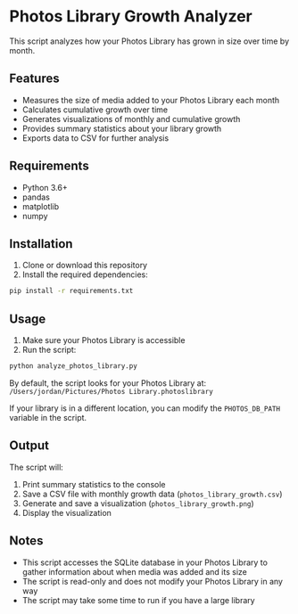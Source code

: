 # Photos Library Growth Analyzer

This script analyzes how your Photos Library has grown in size over time by month.

## Features

- Measures the size of media added to your Photos Library each month
- Calculates cumulative growth over time
- Generates visualizations of monthly and cumulative growth
- Provides summary statistics about your library growth
- Exports data to CSV for further analysis

## Requirements

- Python 3.6+
- pandas
- matplotlib
- numpy

## Installation

1. Clone or download this repository
2. Install the required dependencies:

```bash
pip install -r requirements.txt
```

## Usage

1. Make sure your Photos Library is accessible
2. Run the script:

```bash
python analyze_photos_library.py
```

By default, the script looks for your Photos Library at:
`/Users/jordan/Pictures/Photos Library.photoslibrary`

If your library is in a different location, you can modify the `PHOTOS_DB_PATH` variable in the script.

## Output

The script will:
1. Print summary statistics to the console
2. Save a CSV file with monthly growth data (`photos_library_growth.csv`)
3. Generate and save a visualization (`photos_library_growth.png`)
4. Display the visualization

## Notes

- This script accesses the SQLite database in your Photos Library to gather information about when media was added and its size
- The script is read-only and does not modify your Photos Library in any way
- The script may take some time to run if you have a large library 